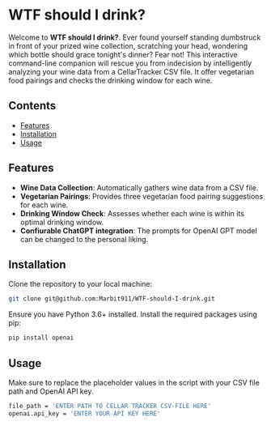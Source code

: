 # WTF should I drink?

Welcome to **WTF should I drink?**. Ever found yourself standing dumbstruck in front of your prized wine collection, scratching your head, wondering which bottle should grace tonight's dinner? Fear not! This interactive command-line companion will rescue you from indecision by intelligently analyzing your wine data from a CellarTracker CSV file. It offer vegetarian food pairings and checks the drinking window for each wine. 

## Contents

- [Features](#features)
- [Installation](#installation)
- [Usage](#usage)

## Features

- **Wine Data Collection**: Automatically gathers wine data from a CSV file.
- **Vegetarian Pairings**: Provides three vegetarian food pairing suggestions for each wine.
- **Drinking Window Check**: Assesses whether each wine is within its optimal drinking window.
- **Confiurable ChatGPT integration**: The prompts for OpenAI GPT model can be changed to the personal liking. 

## Installation

Clone the repository to your local machine:

```bash
git clone git@github.com:Marbit911/WTF-should-I-drink.git
```

Ensure you have Python 3.6+ installed. Install the required packages using pip:

```bash
pip install openai
```

## Usage
Make sure to replace the placeholder values in the script with your CSV file path and OpenAI API key.

```bash
file_path = 'ENTER PATH TO CELLAR TRACKER CSV-FILE HERE'
openai.api_key = 'ENTER YOUR API KEY HERE'
```